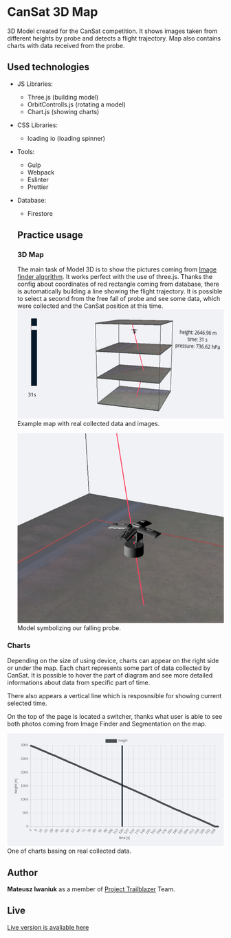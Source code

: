 # CanSat 3D Map

3D Model created for the CanSat competition. It shows images taken from different heights by probe and detects a flight trajectory. Map also contains charts with data received from the probe.

## Used technologies

- JS Libraries:
  - Three.js (building model)
  - OrbitControlls.js (rotating a model)
  - Chart.js (showing charts)
- CSS Libraries:
  - loading io (loading spinner)
- Tools:
  - Gulp
  - Webpack
  - Eslinter
  - Prettier
- Database:

  - Firestore

  ## Practice usage

  ### 3D Map

  The main task of Model 3D is to show the pictures coming from [Image finder algorithm](https://github.com/Iwaniukooo11/image-finder). It works perfect with the use of three.js. Thanks the config about coordinates of red rectangle coming from database, there is automatically building a line showing the flight trajectory. It is possible to select a second from the free fall of probe and see some data, which were collected and the CanSat position at this time.
  ![Example map with real collected data and images.](readme/model.png)
  Example map with real collected data and images.

  ![Model symbolizing our falling probe.](readme/probe.png)
  Model symbolizing our falling probe.

### Charts

Depending on the size of using device, charts can appear on the right side or under the map.
Each chart represents some part of data collected by CanSat. It is possible to hover the part of diagram and see more detailed informations about data from specific part of time.

There also appears a vertical line which is resposnsible for showing current selected time.

On the top of the page is located a switcher, thanks what user is able to see both photos coming from Image Finder and Segmentation on the map.

![One of charts basing on real collected data](readme/chart.png)
One of charts basing on real collected data.

## Author

**Mateusz Iwaniuk** as a member of [Project Trailblazer](http://www.project-trailblazer.pl/) Team.

## Live

[Live version is avaliable here](https://iwaniukooo11.github.io/cansat_model3d/)
